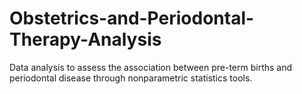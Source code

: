 # Obstetrics-and-Periodontal-Therapy-Analysis
Data analysis to assess the association between pre-term births and periodontal disease through nonparametric statistics tools.
